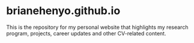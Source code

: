 # brianehenyo.github.io

This is the repository for my personal website that highlights my research program, projects, career updates and other CV-related content.
